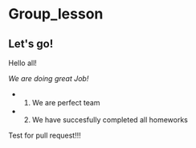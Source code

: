 # Group_lesson

## Let's go!
Hello all!

*We are doing great Job!*
* 1. We are perfect team
* 2. We have succesfully completed all homeworks


Test for pull request!!!